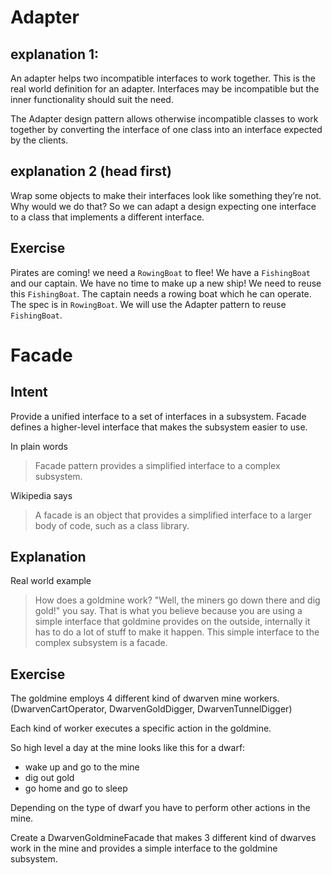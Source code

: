 # Adapter
## explanation 1:
An adapter helps two incompatible interfaces to work together. This is the real world definition
for an adapter. 
Interfaces may be incompatible but the inner functionality should suit the need.

The Adapter design pattern allows otherwise incompatible classes to work together by converting
the interface of one class into an interface expected by the clients.

## explanation 2 (head first)
Wrap some objects to make their interfaces look like something they’re not. 
Why would we do that? So we can adapt a design expecting one interface to a class that implements a different interface.

## Exercise

Pirates are coming! we need a `RowingBoat` to flee! 
We have a `FishingBoat` and our captain. We have no time to make up a new ship! We need to reuse this `FishingBoat`. 
The captain needs a rowing boat which he can operate. The spec is in `RowingBoat`. We will use the Adapter pattern to reuse `FishingBoat`.


# Facade
## Intent
Provide a unified interface to a set of interfaces in a subsystem.
Facade defines a higher-level interface that makes the subsystem easier to use.

In plain words

> Facade pattern provides a simplified interface to a complex subsystem.

Wikipedia says

> A facade is an object that provides a simplified interface to a larger body of code, such as a class library.

## Explanation

Real world example

> How does a goldmine work? "Well, the miners go down there and dig gold!" you say. 
That is what you believe because you are using a simple interface that goldmine provides on the outside, internally it has to do a lot of stuff to make it happen.
This simple interface to the complex subsystem is a facade.


## Exercise

The goldmine employs 4 different kind of dwarven mine workers. (DwarvenCartOperator, DwarvenGoldDigger, DwarvenTunnelDigger) 

Each kind of worker executes a specific action in the goldmine.

So high level a day at the mine looks like this for a dwarf:
* wake up and go to the mine
* dig out gold
* go home and go to sleep

Depending on the type of dwarf you have to perform other actions in the mine.

Create a DwarvenGoldmineFacade that makes 3 different kind of dwarves work in the mine and provides a simple interface to the goldmine subsystem.


